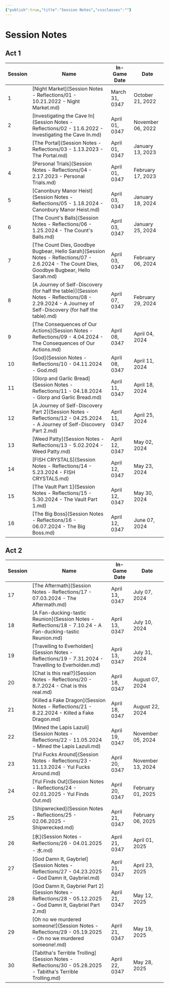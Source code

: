 ```yaml
---
{"publish":true,"title":"Session Notes","cssclasses":""}
---
```


# Session Notes
## Act 1

|Session|Name|In-Game Date|Date|
|---|---|---|---|
|1|[Night Market](Session Notes - Reflections/01 - 10.21.2022 - Night Market.md)|March 31, 0347|October 21, 2022|
|2|[Investigating the Cave In](Session Notes - Reflections/02 - 11.6.2022 - Investigating the Cave In.md)|April 01, 0347|November 06, 2022|
|3|[The Portal](Session Notes - Reflections/03 - 1.13.2023 - The Portal.md)|April 01, 0347|January 13, 2023|
|4|[Personal Trials](Session Notes - Reflections/04 - 2.17.2023 - Personal Trials.md)|April 01, 0347|February 17, 2023|
|5|[Canonbury Manor Heist](Session Notes - Reflections/05 - 1.18.2024 - Canonbury Manor Heist.md)|April 03, 0347|January 18, 2024|
|6|[The Count's Balls](Session Notes - Reflections/06 - 1.25.2024 - The Count's Balls.md)|April 03, 0347|January 25, 2024|
|7|[The Count Dies, Goodbye Bugbear, Hello Sarah](Session Notes - Reflections/07 - 2.6.2024 - The Count Dies, Goodbye Bugbear, Hello Sarah.md)|April 03, 0347|February 06, 2024|
|8|[A Journey of Self-Discovery (for half the table)](Session Notes - Reflections/08 - 2.29.2024 - A Journey of Self-Discovery \(for half the table\).md)|April 07, 0347|February 29, 2024|
|9|[The Consequences of Our Actions](Session Notes - Reflections/09 - 4.04.2024 - The Consequences of Our Actions.md)|April 08, 0347|April 04, 2024|
|10|[God](Session Notes - Reflections/10 - 04.11.2024 - God.md)|April 08, 0347|April 11, 2024|
|11|[Glorp and Garlic Bread](Session Notes - Reflections/11 - 04.18.2024 - Glorp and Garlic Bread.md)|April 11, 0347|April 18, 2024|
|12|[A Journey of Self-Discovery Part 2](Session Notes - Reflections/12 - 04.25.2024 - A Journey of Self-Discovery Part 2.md)|April 11, 0347|April 25, 2024|
|13|[Weed Patty](Session Notes - Reflections/13 - 5.02.2024 - Weed Patty.md)|April 12, 0347|May 02, 2024|
|14|[FISH CRYSTALS](Session Notes - Reflections/14 - 5.23.2024 - FISH CRYSTALS.md)|April 12, 0347|May 23, 2024|
|15|[The Vault Part 1](Session Notes - Reflections/15 - 5.30.2024 - The Vault Part 1.md)|April 12, 0347|May 30, 2024|
|16|[The Big Boss](Session Notes - Reflections/16 - 06.07.2024 - The Big Boss.md)|April 12, 0347|June 07, 2024|

## Act 2

|Session|Name|In-Game Date|Date|
|---|---|---|---|
|17|[The Aftermath](Session Notes - Reflections/17 - 07.03.2024 - The Aftermath.md)|April 13, 0347|July 07, 2024|
|18|[A Fan-ducking-tastic Reunion](Session Notes - Reflections/18 - 7.10.24 - A Fan-ducking-tastic Reunion.md)|April 13, 0347|July 10, 2024|
|19|[Travelling to Everholden](Session Notes - Reflections/19 - 7.31.2024 - Travelling to Everholden.md)|April 13, 0347|July 31, 2024|
|20|[Chat is this real?](Session Notes - Reflections/20 - 8.7.2024 - Chat is this real.md)|April 18, 0347|August 07, 2024|
|21|[Killed a Fake Dragon](Session Notes - Reflections/21 - 8.22.2024 - Killed a Fake Dragon.md)|April 18, 0347|August 22, 2024|
|22|[Mined the Lapis Lazuli](Session Notes - Reflections/22 - 11.05.2024 - Mined the Lapis Lazuli.md)|April 19, 0347|November 05, 2024|
|23|[Yul Fucks Around](Session Notes - Reflections/23 - 11.13.2024 - Yul Fucks Around.md)|April 20, 0347|November 13, 2024|
|24|[Yul Finds Out](Session Notes - Reflections/24 - 02.01.2025 - Yul Finds Out.md)|April 20, 0347|February 01, 2025|
|25|[Shipwrecked](Session Notes - Reflections/25 - 02.06.2025 - Shipwrecked.md)|April 21, 0347|February 06, 2025|
|26|[水](Session Notes - Reflections/26 - 04.01.2025 - 水.md)|April 21, 0347|April 01, 2025|
|27|[God Damn It, Gaybriel](Session Notes - Reflections/27 - 04.23.2025 - God Damn It, Gaybriel.md)|April 21, 0347|April 23, 2025|
|28|[God Damn It, Gaybriel Part 2](Session Notes - Reflections/28 - 05.12.2025 - God Damn It, Gaybriel Part 2.md)|April 21, 0347|May 12, 2025|
|29|[Oh no we murdered someone!](Session Notes - Reflections/29 - 05.19.2025 - Oh no we murdered someone!.md)|April 21, 0347|May 19, 2025|
|30|[Tabitha's Terrible Trolling](Session Notes - Reflections/30 - 05.28.2025 - Tabitha's Terrible Trolling.md)|April 22, 0347|May 28, 2025|
 
